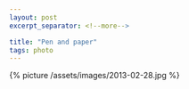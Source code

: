 ```yaml
---
layout: post
excerpt_separator: <!--more-->

title: "Pen and paper"
tags: photo
---
```


{% picture /assets/images/2013-02-28.jpg %}
<!--more-->